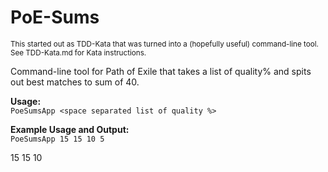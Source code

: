 # PoE-Sums  
<sub>This started out as TDD-Kata that was turned into a (hopefully useful) command-line tool.
See TDD-Kata.md for Kata instructions.</sub>  

Command-line tool for Path of Exile that takes a list of quality% and spits out best matches to sum of 40. 


**Usage:**  
`PoeSumsApp <space separated list of quality %>`


**Example Usage and Output:**  
`PoeSumsApp 15 15 10 5`

15 15 10


